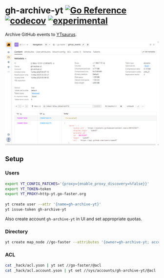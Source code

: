 # gh-archive-yt [![Go Reference](https://img.shields.io/badge/go-pkg-00ADD8)](https://pkg.go.dev/github.com/go-faster/gh-archive-yt#section-documentation) [![codecov](https://img.shields.io/codecov/c/github/go-faster/gh-archive-yt?label=cover)](https://codecov.io/gh/go-faster/gh-archive-yt) [![experimental](https://img.shields.io/badge/-experimental-blueviolet)](https://go-faster.org/docs/projects/status#experimental)

Archive GitHub events to [YTsaurus](https://ytsaurus.tech/).

<img src="screen.png" alt="screen">

## Setup

### Users

```bash
export YT_CONFIG_PATCHES='{proxy={enable_proxy_discovery=%false}}'
export YT_TOKEN=token
export YT_PROXY=http-yt.go-faster.org

yt create user --attr '{name=gh-archive-yt}'
yt issue-token gh-archive-yt
```

Also create account `gh-archive-yt` in UI and set appropriate quotas.

### Directory

```bash
yt create map_node //go-faster --attributes '{owner=gh-archive-yt; account=gh-archive-yt}'
```

### ACL

```bash
cat _hack/acl.yson | yt set //go-faster/@acl
cat _hack/acl.account.yson | yt set //sys/accounts/gh-archive-yt/@acl
```
